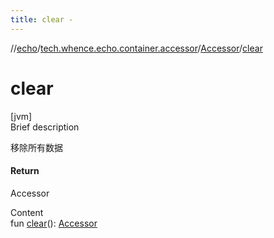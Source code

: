 ```yaml
---
title: clear -
---
```

//[echo](../../index.md)/[tech.whence.echo.container.accessor](../index.md)/[Accessor](index.md)/[clear](clear.md)



# clear  
[jvm]  
Brief description  


移除所有数据



#### Return  


Accessor

  
Content  
fun [clear](clear.md)(): [Accessor](index.md)  



